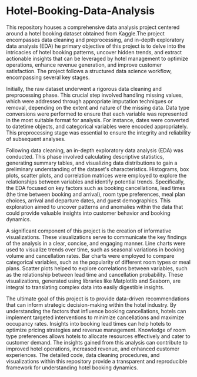 # Hotel-Booking-Data-Analysis
This repository houses a comprehensive data analysis project centered around a hotel booking dataset obtained from Kaggle.The project encompasses data cleaning and preprocessing, and in-depth exploratory data analysis (EDA)
he primary objective of this project is to delve into the intricacies of hotel booking patterns, uncover hidden trends, and extract actionable insights that can be leveraged by hotel management to optimize operations, enhance revenue generation, and improve customer satisfaction.  The project follows a structured data science workflow, encompassing several key stages.

Initially, the raw dataset underwent a rigorous data cleaning and preprocessing phase. This crucial step involved handling missing values, which were addressed through appropriate imputation techniques or removal, depending on the extent and nature of the missing data.  Data type conversions were performed to ensure that each variable was represented in the most suitable format for analysis.  For instance, dates were converted to datetime objects, and categorical variables were encoded appropriately.  This preprocessing stage was essential to ensure the integrity and reliability of subsequent analyses.

Following data cleaning, an in-depth exploratory data analysis (EDA) was conducted. This phase involved calculating descriptive statistics, generating summary tables, and visualizing data distributions to gain a preliminary understanding of the dataset's characteristics.  Histograms, box plots, scatter plots, and correlation matrices were employed to explore the relationships between variables and identify potential trends.  Specifically, the EDA focused on key factors such as booking cancellations, lead times (the time between booking and arrival), room type preferences, meal plan choices, arrival and departure dates, and guest demographics.  This exploration aimed to uncover patterns and anomalies within the data that could provide valuable insights into customer behavior and booking dynamics.

A significant component of this project is the creation of informative visualizations.  These visualizations serve to communicate the key findings of the analysis in a clear, concise, and engaging manner.  Line charts were used to visualize trends over time, such as seasonal variations in booking volume and cancellation rates.  Bar charts were employed to compare categorical variables, such as the popularity of different room types or meal plans.  Scatter plots helped to explore correlations between variables, such as the relationship between lead time and cancellation probability.  These visualizations, generated using libraries like Matplotlib and Seaborn, are integral to translating complex data into easily digestible insights.

The ultimate goal of this project is to provide data-driven recommendations that can inform strategic decision-making within the hotel industry.  By understanding the factors that influence booking cancellations, hotels can implement targeted interventions to minimize cancellations and maximize occupancy rates.  Insights into booking lead times can help hotels to optimize pricing strategies and revenue management.  Knowledge of room type preferences allows hotels to allocate resources effectively and cater to customer demand.  The insights gained from this analysis can contribute to improved hotel operations, increased revenue, and enhanced customer experiences.  The detailed code, data cleaning procedures, and visualizations within this repository provide a transparent and reproducible framework for understanding hotel booking dynamics.
